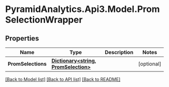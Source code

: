 # PyramidAnalytics.Api3.Model.PromSelectionWrapper

## Properties

Name | Type | Description | Notes
------------ | ------------- | ------------- | -------------
**PromSelections** | [**Dictionary&lt;string, PromSelection&gt;**](PromSelection.md) |  | [optional] 

[[Back to Model list]](../README.md#documentation-for-models) [[Back to API list]](../README.md#documentation-for-api-endpoints) [[Back to README]](../README.md)

